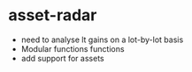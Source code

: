 # asset-radar

- need to analyse lt gains on a lot-by-lot basis
- Modular functions functions
- add support for assets